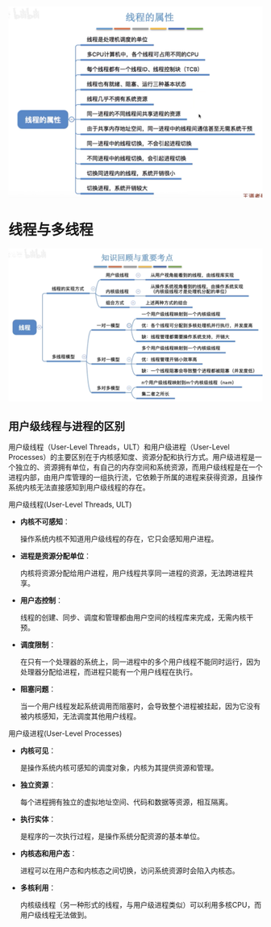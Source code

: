 


![输入图片说明](/imgs/2025-09-11/DYwOhxZG3QwNAUzR.png)

# 线程与多线程
![输入图片说明](/imgs/2025-09-11/5LdrGFC4DLYsz2B1.png)



## 用户级线程与进程的区别
用户级线程（User-Level Threads，ULT）和用户级进程（User-Level Processes）的主要区别在于内核感知度、资源分配和执行方式。用户级进程是一个独立的、资源拥有单位，有自己的内存空间和系统资源，而用户级线程是在一个进程内部，由用户库管理的一组执行流，它依赖于所属的进程来获得资源，且操作系统内核无法直接感知到用户级线程的存在。﻿

用户级线程(User-Level Threads, ULT)

-   **内核不可感知**：
    
    操作系统内核不知道用户级线程的存在，它只会感知用户进程。﻿
    
-   **进程是资源分配单位**：
    
    内核将资源分配给用户进程，用户线程共享同一进程的资源，无法跨进程共享。﻿
    
-   **用户态控制**：
    
    线程的创建、同步、调度和管理都由用户空间的线程库来完成，无需内核干预。﻿
    
-   **调度限制**：
    
    在只有一个处理器的系统上，同一进程中的多个用户线程不能同时运行，因为处理器分配给进程，而进程只能有一个用户线程在执行。﻿
    
-   **阻塞问题**：
    
    当一个用户线程发起系统调用而阻塞时，会导致整个进程被挂起，因为它没有被内核感知，无法调度其他用户线程。﻿
    

用户级进程(User-Level Processes)

-   **内核可见**：
    
    是操作系统内核可感知的调度对象，内核为其提供资源和管理。﻿
    
-   **独立资源**：
    
    每个进程拥有独立的虚拟地址空间、代码和数据等资源，相互隔离。﻿
    
-   **执行实体**：
    
    是程序的一次执行过程，是操作系统分配资源的基本单位。﻿
    
-   **内核态和用户态**：
    
    进程可以在用户态和内核态之间切换，访问系统资源时会陷入内核态。﻿
    
-   **多核利用**：
    
    内核级线程（另一种形式的线程，与用户级进程类似）可以利用多核CPU，而用户级线程无法做到。
<!--stackedit_data:
eyJoaXN0b3J5IjpbNDE0NjQ2MjQ1XX0=
-->